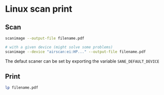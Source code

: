 # Linux scan print

## Scan

```bash
scanimage --output-file filename.pdf

# with a given device (might solve some problems)
scanimage --device "airscan:ei:HP..." --output-file filename.pdf

```
The defaut scaner can be set by exporting the variable `SANE_DEFAULT_DEVICE`

## Print

```bash
lp filename.pdf
```

